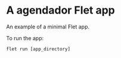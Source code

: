 # A agendador Flet app

An example of a minimal Flet app.

To run the app:

```
flet run [app_directory]
```